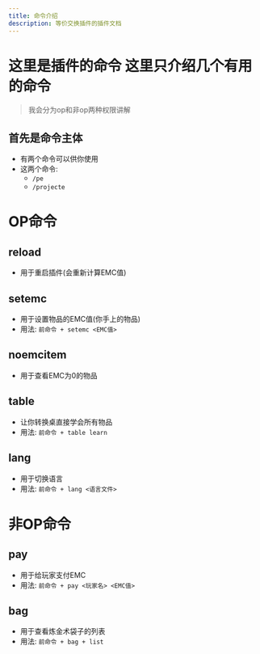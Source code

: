 ```yaml
---
title: 命令介绍
description: 等价交换插件的插件文档
---
```


# 这里是插件的命令 这里只介绍几个有用的命令
> 我会分为op和非op两种权限讲解

## 首先是命令主体
 - 有两个命令可以供你使用 
 - 这两个命令:
   - `/pe`
   - `/projecte`

# OP命令
## reload
 - 用于重启插件(会重新计算EMC值)
## setemc
 - 用于设置物品的EMC值(你手上的物品)
 - 用法: `前命令 + setemc <EMC值>`
## noemcitem
 - 用于查看EMC为0的物品
## table
 - 让你转换桌直接学会所有物品
 - 用法: `前命令 + table learn`
## lang
 - 用于切换语言
 - 用法: `前命令 + lang <语言文件>`

# 非OP命令
## pay
 - 用于给玩家支付EMC
 - 用法: `前命令 + pay <玩家名> <EMC值>`
## bag
 - 用于查看炼金术袋子的列表
 - 用法: `前命令 + bag + list`